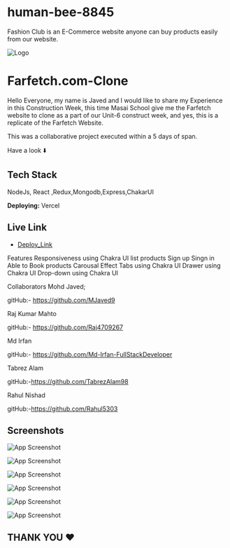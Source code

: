 # human-bee-8845
Fashion Club is an E-Commerce website anyone can buy products easily from our website.

![Logo](https://aboutfarfetch.com/media/1003/farfetch-logo.jpg)


# Farfetch.com-Clone

Hello Everyone, my name is Javed and I would like to share my Experience in this Construction Week, this time Masai School give me the Farfetch website to clone as a part of our Unit-6 construct week, and yes, this is a replicate of the Farfetch Website.

This was a collaborative project executed within a 5 days of span.

Have a look ⬇️



## Tech Stack

NodeJs, React ,Redux,Mongodb,Express,ChakarUI

**Deploying:** Vercel


## Live Link

- [Deploy_Link](https://fashionclub-inky.vercel.app/)

Features
Responsiveness using Chakra UI
list products
Sign up Singn in
Able to Book products
Carousal Effect
Tabs using Chakra UI
Drawer using Chakra UI
Drop-down using Chakra UI

Collaborators
Mohd Javed;

gitHub:- https://github.com/MJaved9

Raj Kumar Mahto

gitHub:- https://github.com/Raj4709267

Md Irfan

gitHub:- https://github.com/Md-Irfan-FullStackDeveloper

Tabrez Alam

gitHub:-https://github.com/TabrezAlam98

Rahul Nishad

gitHub:-https://github.com/Rahul5303

## Screenshots

![App Screenshot](https://miro.medium.com/max/875/1*h-yTz_plDSGI-cztXvbklA.jpeg)

![App Screenshot](https://miro.medium.com/max/875/1*IPTCj70KN7leyQJ_k5iawA.jpeg)

![App Screenshot](https://miro.medium.com/max/875/1*yOYCnn52HTFDMMxfwnJYfw.jpeg)

![App Screenshot](https://miro.medium.com/max/875/1*fKRMZZJarCITW7jbLA62kQ.jpeg)

![App Screenshot](https://miro.medium.com/max/758/1*guIw6kLpVilpLDdB48hubA.jpeg)

![App Screenshot](https://miro.medium.com/max/875/1*-rsAvG34cGeHDnwjWcgkzQ.jpeg)



## THANK YOU ❤️

